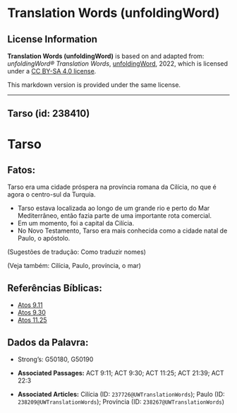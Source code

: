 # Translation Words (unfoldingWord)

## License Information

**Translation Words (unfoldingWord)** is based on and adapted from: _unfoldingWord® Translation Words_, [unfoldingWord](https://unfoldingword.org/utw), 2022, which is licensed under a [CC BY-SA 4.0 license](https://creativecommons.org/licenses/by-sa/4.0/legalcode.en).

This markdown version is provided under the same license.



--------------------------------

## Tarso (id: 238410)

Tarso
=====

Fatos:
------

Tarso era uma cidade próspera na província romana da Cilícia, no que é agora o centro\-sul da Turquia.

* Tarso estava localizada ao longo de um grande rio e perto do Mar Mediterrâneo, então fazia parte de uma importante rota comercial.
* Em um momento, foi a capital da Cilícia.
* No Novo Testamento, Tarso era mais conhecida como a cidade natal de Paulo, o apóstolo.

(Sugestões de tradução: Como traduzir nomes)

(Veja também: Cilícia, Paulo, província, o mar)

Referências Bíblicas:
---------------------

* [Atos 9\.11](https://ref.ly/Acts9:11)
* [Atos 9\.30](https://ref.ly/Acts9:30)
* [Atos 11\.25](https://ref.ly/Acts11:25)

Dados da Palavra:
-----------------

* Strong’s: G50180, G50190

* **Associated Passages:** ACT 9:11; ACT 9:30; ACT 11:25; ACT 21:39; ACT 22:3
* **Associated Articles:** Cilícia (ID: `237726@UWTranslationWords`); Paulo (ID: `238209@UWTranslationWords`); Província (ID: `238267@UWTranslationWords`)

